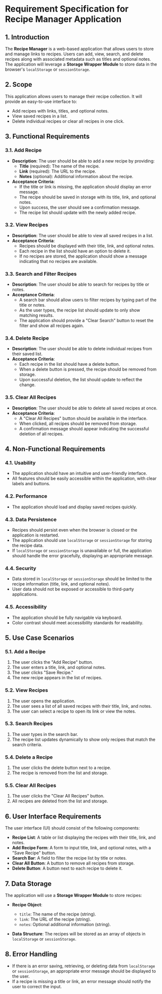 # Requirement Specification for Recipe Manager Application

## 1. Introduction
The **Recipe Manager** is a web-based application that allows users to store and manage links to recipes. Users can add, view, search, and delete recipes along with associated metadata such as titles and optional notes. The application will leverage a **Storage Wrapper Module** to store data in the browser's `localStorage` or `sessionStorage`.

## 2. Scope
This application allows users to manage their recipe collection. It will provide an easy-to-use interface to:
- Add recipes with links, titles, and optional notes.
- View saved recipes in a list.
- Delete individual recipes or clear all recipes in one click.

## 3. Functional Requirements

### 3.1. Add Recipe
- **Description**: The user should be able to add a new recipe by providing:
  - **Title** (required): The name of the recipe.
  - **Link** (required): The URL to the recipe.
  - **Notes** (optional): Additional information about the recipe.
- **Acceptance Criteria**:
  - If the title or link is missing, the application should display an error message.
  - The recipe should be saved in storage with its title, link, and optional notes.
  - Upon success, the user should see a confirmation message.
  - The recipe list should update with the newly added recipe.

### 3.2. View Recipes
- **Description**: The user should be able to view all saved recipes in a list.
- **Acceptance Criteria**:
  - Recipes should be displayed with their title, link, and optional notes.
  - Each recipe in the list should have an option to delete it.
  - If no recipes are stored, the application should show a message indicating that no recipes are available.

### 3.3. Search and Filter Recipes
- **Description**: The user should be able to search for recipes by title or notes.
- **Acceptance Criteria**:
  - A search bar should allow users to filter recipes by typing part of the title or notes.
  - As the user types, the recipe list should update to only show matching results.
  - The application should provide a "Clear Search" button to reset the filter and show all recipes again.

### 3.4. Delete Recipe
- **Description**: The user should be able to delete individual recipes from their saved list.
- **Acceptance Criteria**:
  - Each recipe in the list should have a delete button.
  - When a delete button is pressed, the recipe should be removed from storage.
  - Upon successful deletion, the list should update to reflect the change.

### 3.5. Clear All Recipes
- **Description**: The user should be able to delete all saved recipes at once.
- **Acceptance Criteria**:
  - A "Clear All Recipes" button should be available in the interface.
  - When clicked, all recipes should be removed from storage.
  - A confirmation message should appear indicating the successful deletion of all recipes.

## 4. Non-Functional Requirements

### 4.1. Usability
- The application should have an intuitive and user-friendly interface.
- All features should be easily accessible within the application, with clear labels and buttons.

### 4.2. Performance
- The application should load and display saved recipes quickly.

### 4.3. Data Persistence
- Recipes should persist even when the browser is closed or the application is restarted.
- The application should use `localStorage` or `sessionStorage` for storing the recipe data.
- If `localStorage` or `sessionStorage` is unavailable or full, the application should handle the error gracefully, displaying an appropriate message.

### 4.4. Security
- Data stored in `localStorage` or `sessionStorage` should be limited to the recipe information (title, link, and optional notes).
- User data should not be exposed or accessible to third-party applications.

### 4.5. Accessibility
- The application should be fully navigable via keyboard.
- Color contrast should meet accessibility standards for readability.

## 5. Use Case Scenarios

### 5.1. Add a Recipe
1. The user clicks the "Add Recipe" button.
2. The user enters a title, link, and optional notes.
3. The user clicks "Save Recipe."
4. The new recipe appears in the list of recipes.

### 5.2. View Recipes
1. The user opens the application.
2. The user sees a list of all saved recipes with their title, link, and notes.
3. The user can select a recipe to open its link or view the notes.

### 5.3. Search Recipes
1. The user types in the search bar.
2. The recipe list updates dynamically to show only recipes that match the search criteria.

### 5.4. Delete a Recipe
1. The user clicks the delete button next to a recipe.
2. The recipe is removed from the list and storage.

### 5.5. Clear All Recipes
1. The user clicks the "Clear All Recipes" button.
2. All recipes are deleted from the list and storage.

## 6. User Interface Requirements
The user interface (UI) should consist of the following components:
- **Recipe List**: A table or list displaying the recipes with their title, link, and notes.
- **Add Recipe Form**: A form to input title, link, and optional notes, with a "Save Recipe" button.
- **Search Bar**: A field to filter the recipe list by title or notes.
- **Clear All Button**: A button to remove all recipes from storage.
- **Delete Button**: A button next to each recipe to delete it.

## 7. Data Storage
The application will use a **Storage Wrapper Module** to store recipes:
- **Recipe Object**: 
  - `title`: The name of the recipe (string).
  - `link`: The URL of the recipe (string).
  - `notes`: Optional additional information (string).
  
- **Data Structure**: The recipes will be stored as an array of objects in `localStorage` or `sessionStorage`.

## 8. Error Handling
- If there is an error saving, retrieving, or deleting data from `localStorage` or `sessionStorage`, an appropriate error message should be displayed to the user.
- If a recipe is missing a title or link, an error message should notify the user to correct the input.
